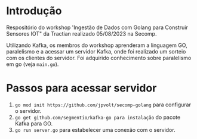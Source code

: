 # Introdução
Respositório do workshop 'Ingestão de Dados com Golang para Construir Sensores IOT" da Tractian realizado 05/08/2023 na Secomp.

Utilizando Kafka, os membros do workshop aprenderam a linguagem GO, paralelismo e a acessar um servidor Kafka, onde foi realizado um sorteio com os clientes do servidor.
Foi adquirido conhecimento sobre paralelismo em go (veja `main.go`).

# Passos para acessar servidor

1. `go mod init https://github.com/jpvolt/secomp-golang` para configurar o servidor.
2. `go get github.com/segmentio/kafka-go para instalação` do pacote Kafka para GO.
3. `go run server.go` para estabelecer uma conexão com o servidor.

